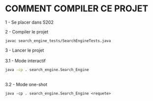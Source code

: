 # COMMENT COMPILER CE PROJET

1 - Se placer dans S202

2 - Compiler le projet

```bash
javac search_engine_tests/SearchEngineTests.java
```

3 - Lancer le projet \
\
3.1 - Mode interactif
```bash
java -cp . search_engine.Search_Engine
``` 
\
3.2 - Mode one-shot
```console
java -cp . search_engine.Search_Engine <requete>
```
